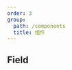 ```yaml
---
order: 3
group:
  path: /components
  title: 组件
---
```


## Field

<API src="../packages/kltk-field/src/Field/Field.tsx"></API>
